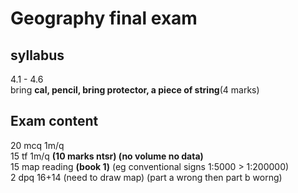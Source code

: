 # Geography final exam
## syllabus
4.1 - 4.6 <br/>
bring **cal, pencil, bring protector, a piece of string**(4 marks) <br/>
## Exam content
20 mcq 1m/q<br/>
15 tf 1m/q **(10 marks ntsr) (no volume no data)**<br/>
15 map reading **(book 1)** (eg conventional signs 1:5000 > 1:200000) <br/>
2 dpq 16+14 (need to draw map) (part a wrong then part b worng) <br/>
